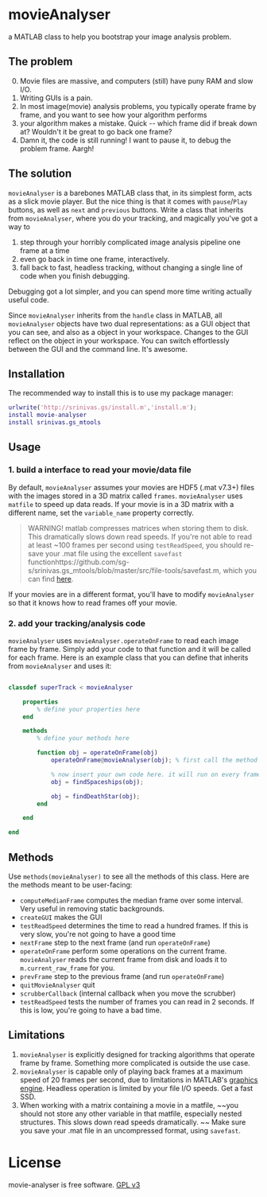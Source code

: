 # movieAnalyser

a MATLAB class to help you bootstrap your image analysis problem.

## The problem

0. Movie files are massive, and computers (still) have puny RAM and slow I/O. 
1. Writing GUIs is a pain. 
2. In most image(movie) analysis problems, you typically operate frame by frame, and you want to see how your algorithm performs
3. your algorithm makes a mistake. Quick -- which frame did if break down at? Wouldn't it be great to go back one frame?
4. Damn it, the code is still running! I want to pause it, to debug the problem frame. Aargh!

## The solution 

`movieAnalyser` is a barebones MATLAB class that, in its simplest form, acts as a slick movie player. But the nice thing is that it comes with `pause`/`Play` buttons, as well as `next` and `previous` buttons. Write a class that inherits from `movieAnalyser`, where you do your tracking, and magically you've got a way to 

1. step through your horribly complicated image analysis pipeline one frame at a time
2. even go back in time one frame, interactively.
3. fall back to fast, headless tracking, without changing a single line of code when you finish debugging. 

Debugging got a lot simpler, and you can spend more time writing actually useful code. 

Since `movieAnalyser` inherits from the `handle` class in MATLAB, all `movieAnalyser` objects have two dual representations: as a GUI object that you can see, and also as a object in your workspace. Changes to the GUI reflect on the object in your workspace. You can switch effortlessly between the GUI and the command line. It's awesome. 


## Installation

The recommended way to install this is to use my package manager:

```matlab
urlwrite('http://srinivas.gs/install.m','install.m'); 
install movie-analyser
install srinivas.gs_mtools  
```

## Usage

### 1. build a interface to read your movie/data file

By default, `movieAnalyser` assumes your movies are HDF5 (.mat v7.3+) files with the images stored in a 3D matrix called `frames`. `movieAnalyser` uses `matfile` to speed up data reads. If your movie is in a 3D matrix with a different name, set the `variable_name` property correctly. 

> WARNING! 
matlab compresses matrices when storing them to disk. This dramatically slows down read speeds. If you're not able to read at least ~100 frames per second using `testReadSpeed`, you should re-save your .mat file using the excellent `savefast` functionhttps://github.com/sg-s/srinivas.gs_mtools/blob/master/src/file-tools/savefast.m, which you can find [here](https://github.com/sg-s/srinivas.gs_mtools/blob/master/src/file-tools/savefast.m).

If your movies are in a different format, you'll have to modify `movieAnalyser` so that it knows how to read frames off your movie.


### 2. add your tracking/analysis code 

`movieAnalyser` uses  `movieAnalyser.operateOnFrame` to read each image frame by frame. Simply add your code to that function and it will be called for each frame. Here is an example class that you can define that inherits from `movieAnalyser` and uses it:

```matlab

classdef superTrack < movieAnalyser

	properties
		% define your properties here
	end

	methods
		% define your methods here

		function obj = operateOnFrame(obj) 
			operateOnFrame@movieAnalyser(obj); % first call the method from the parent class

			% now insert your own code here. it will run on every frame. for example:
			obj = findSpaceships(obj);

			obj = findDeathStar(obj);
		end

	end

end
```

## Methods

Use `methods(movieAnalyser)` to see all the methods of this class. Here are the methods meant to be user-facing:


- `computeMedianFrame` computes the median frame over some interval. Very useful in removing static backgrounds. 
- `createGUI` makes the GUI
- `testReadSpeed` determines the time to read a hundred frames. If this is very slow, you're not going to have a good time
- `nextFrame` step to the next frame (and run `operateOnFrame`)
- `operateOnFrame` perform some operations on the current frame.  `movieAnalyser` reads the current frame from disk and loads it to `m.current_raw_frame` for you. 
- `prevFrame` step to the previous frame (and run `operateOnFrame`)
- `quitMovieAnalyser` quit
- `scrubberCallback` (internal callback when you move the scrubber)
- `testReadSpeed` tests the number of frames you can read in 2 seconds. If this is low, you're going to have a bad time. 


## Limitations 

1. `movieAnalyser` is explicitly designed for tracking algorithms that operate frame by frame. Something more complicated is outside the use case.
2. `movieAnalyser` is capable only of playing back frames at a maximum speed of 20 frames per second, due to limitations in MATLAB's [graphics engine](https://www.mathworks.com/help/matlab/ref/drawnow.html). Headless operation is limited by your file I/O speeds. Get a fast SSD. 
3. When working with a matrix containing a movie in a matfile, ~~you should not store any other variable in that matfile, especially nested structures. This slows down read speeds dramatically. ~~ Make sure you save your .mat file in an uncompressed format, using `savefast`. 

# License 

movie-analyser is free software. 
[GPL v3](https://www.gnu.org/licenses/gpl-3.0.txt)
